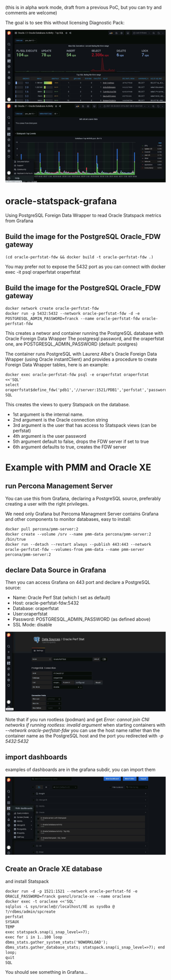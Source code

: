 (this is in alpha work mode, draft from a previous PoC, but you can try and comments are welcome)

The goal is to see this without licensing Diagnostic Pack:

![screenshot](./screenshots/Screenshot%202021-06-09%20142921.jpg)
![screenshot](./screenshots/Screenshot%202021-06-09%20142450.jpg)

# oracle-statspack-grafana
Using PostgreSQL Foreign Data Wrapper to read Oracle Statspack metrics from Grafana

## Build the image for the PostgreSQL Oracle_FDW gateway
```
(cd oracle-perfstat-fdw && docker build -t oracle-perfstat-fdw .)
```
You may prefer not to expose the 5432 port as you can connect with docker exec -it psql oraperfstat oraperfstat

## Build the image for the PostgreSQL Oracle_FDW gateway
```
docker network create oracle-perfstat-fdw
docker run -p 5432:5432 --network oracle-perfstat-fdw -d -e POSTGRESQL_ADMIN_PASSWORD=franck --name oracle-perfstat-fdw oracle-perfstat-fdw
```
This creates a networ and container running the PostgreSQL database with Oracle Foreign Data Wrapper
The postgresql password, and the oraperfstat one, are POSTGRESQL_ADMIN_PASSWORD (default: postgres)

The container runs PostgreSQL with Laurenz Albe's Oracle Foreign Data Wrapper (using Oracle instantClient) and provides a procedure to create Foreign Data Wrapper tables, here is an example:
```
docker exec oracle-perfstat-fdw psql -e oraperfstat oraperfstat <<'SQL'
select  oraperfstat$define_fdw('pdb1','//server:1521/PDB1','perfstat','password',true,true);
SQL
```
This creates the views to query Statspack on the database.
- 1st argument is the internal name.
- 2nd argument is the Oracle connection string
- 3rd argument is the user that has access to Statspack views (can be perfstat)
- 4th argument is the user password
- 5th argument default to false, drops the FDW server if set to true
- 6th argument defaults to true, creates the FDW server

# Example with PMM and Oracle XE

## run Percona Management Server
You can use this from Grafana, declaring a PostgreSQL source, preferably creating a user with the right privileges. 

We need only Grafana but Percoma Managment Server contains Grafana and other components to monitor databases, easy to install:
```
docker pull percona/pmm-server:2
docker create --volume /srv --name pmm-data percona/pmm-server:2 /bin/true
docker run --detach --restart always --publish 443:443 --network oracle-perfstat-fdw --volumes-from pmm-data --name pmm-server percona/pmm-server:2
```

## declare Data Source in Grafana

Then you can access Grafana on 443 port and declare a PostgreSQL source:
- Name: Oracle Perf Stat (which I set as default)
- Host: oracle-perfstat-fdw:5432
- Database: oraperfstat
- User:oraperfstat
- Password: POSTGRESQL_ADMIN_PASSWORD (as defined above)
- SSL Mode: disable


![screenshot](./screenshots/Screenshot%202021-06-09%20142159.jpg)

Note that if you run rootless (podman) and get *Error: cannot join CNI networks if running rootless: invalid argument* when starting containers with *--network oracle-perfstat-fdw* you can use the host name rather than the container name as the PostgreSQL host and the port you redirected with *-p 5432:5432*

## import dashboards

examples of dashboards are in the grafana subdir, you can import them

![screenshot](./screenshots/Screenshot%202021-06-09%20142233.jpg)

## Create an Oracle XE database
and install Statspack

```
docker run -d -p 1521:1521 --network oracle-perfstat-fd -e ORACLE_PASSWORD=franck gvenzl/oracle-xe --name oraclexe
docker exec -t oraclexe <<'SQL'
sqlplus -L sys/oracle@//localhost/XE as sysdba @ ?/rdbms/admin/spcreate
perfstat
SYSAUX
TEMP
exec statspack.snap(i_snap_level=>7);
exec for i in 1..100 loop dbms_stats.gather_system_stats('NOWORKLOAD'); dbms_stats.gather_database_stats; statspack.snap(i_snap_level=>7); end loop;
quit
SQL
```

You should see something in Grafana...
